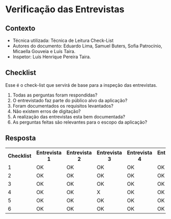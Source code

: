 # Verificação das Entrevistas


## Contexto
- Técnica utilizada: Técnica de Leitura Check-List
- Autores do documento: Eduardo Lima, Samuel Buters, Sofia Patrocínio, Micaella Gouveia e Luís Taira.
- Inspetor: Luís Henrique Pereira Taira.


## Checklist
Esse é o check-list que servirá de base para a inspeção das entrevistas.
<br>

1. Todas as perguntas foram respondidas?
2. O entrevistado faz parte do público alvo da aplicação?
3. Foram documentados os requisitos levantados?
4. Não existem erros de digitação?
5. A realização das entrevistas esta bem documentada?
6. As perguntas feitas são relevantes para o escopo da aplicação?

## Resposta

<table class="checklist">
	<tr>
		<th class="checklist_header">Checklist</th>
		<th>Entrevista 1</th>
		<th>Entrevista 2</th>
        <th>Entrevista 3</th>
        <th>Entrevista 4</th>
        <th>Entrevista 5</th>
	</tr>
	<tr>
		<td>1</td>
        <td>OK</td>
        <td>OK</td>
        <td>OK</td>
        <td>OK</td>
        <td>OK</td>
	</tr>
	<tr>
		<td>2</td>
        <td>OK</td>
        <td>OK</td>
        <td>OK</td>
        <td>OK</td>
        <td>OK</td>
	</tr>
	<tr>
		<td>3</td>
        <td>OK</td>
        <td>OK</td>
        <td>OK</td>
        <td>OK</td>
        <td>OK</td>
	</tr>
    <tr>
		<td>4</td>
        <td>OK</td>
        <td>OK</td>
        <td>X</td>
        <td>OK</td>
        <td>OK</td>
	</tr>
    <tr>
		<td>5</td>
        <td>OK</td>
        <td>OK</td>
        <td>OK</td>
        <td>OK</td>
        <td>OK</td>
	</tr>
    <tr>
		<td>6</td>
        <td>OK</td>
        <td>OK</td>
        <td>OK</td>
        <td>OK</td>
        <td>OK</td>
	</tr>
</table> 
<br>